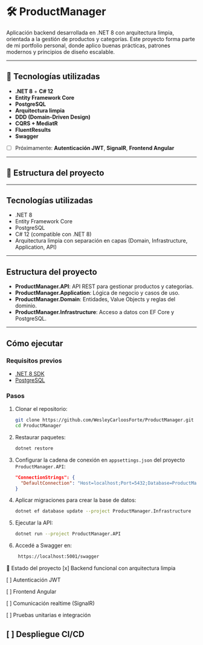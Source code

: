 # 🛠️ ProductManager

Aplicación backend desarrollada en .NET 8 con arquitectura limpia, orientada a la gestión de productos y categorías. Este proyecto forma parte de mi portfolio personal, donde aplico buenas prácticas, patrones modernos y principios de diseño escalable.

---

## 🚀 Tecnologías utilizadas

- **.NET 8** + **C# 12**
- **Entity Framework Core**
- **PostgreSQL**
- **Arquitectura limpia**
- **DDD (Domain-Driven Design)**
- **CQRS + MediatR**
- **FluentResults**
- **Swagger**
- [ ] Próximamente: **Autenticación JWT**, **SignalR**, **Frontend Angular**

---

## 📁 Estructura del proyecto



---

## Tecnologías utilizadas

- .NET 8  
- Entity Framework Core  
- PostgreSQL  
- C# 12 (compatible con .NET 8)  
- Arquitectura limpia con separación en capas (Domain, Infrastructure, Application, API)

---

## Estructura del proyecto

- **ProductManager.API**: API REST para gestionar productos y categorías.  
- **ProductManager.Application**: Lógica de negocio y casos de uso.  
- **ProductManager.Domain**: Entidades, Value Objects y reglas del dominio.  
- **ProductManager.Infrastructure**: Acceso a datos con EF Core y PostgreSQL.

---

## Cómo ejecutar

### Requisitos previos

- [.NET 8 SDK](https://dotnet.microsoft.com/en-us/download/dotnet/8.0)  
- [PostgreSQL](https://www.postgresql.org/download/)

### Pasos

1. Clonar el repositorio:

    ```bash
    git clone https://github.com/WesleyCarloosForte/ProductManager.git
    cd ProductManager
    ```

2. Restaurar paquetes:

    ```bash
    dotnet restore
    ```

3. Configurar la cadena de conexión en `appsettings.json` del proyecto `ProductManager.API`:

    ```json
    "ConnectionStrings": {
      "DefaultConnection": "Host=localhost;Port=5432;Database=ProductManagerDb;Username=tu_usuario;Password=tu_contraseña"
    }
    ```

4. Aplicar migraciones para crear la base de datos:

    ```bash
    dotnet ef database update --project ProductManager.Infrastructure
    ```

5. Ejecutar la API:

    ```bash
    dotnet run --project ProductManager.API
    ```
    
6. Accedé a Swagger en:

    ```bash
     https://localhost:5001/swagger
    ```

🚧 Estado del proyecto
[x] Backend funcional con arquitectura limpia

[ ] Autenticación JWT

[ ] Frontend Angular

[ ] Comunicación realtime (SignalR)

[ ] Pruebas unitarias e integración

[ ] Despliegue CI/CD
---

